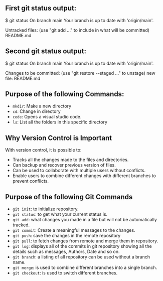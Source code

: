 ## First git status output:
$ git status
On branch main
Your branch is up to date with 'origin/main'.

Untracked files:
  (use "git add <file>..." to include in what will be committed)
        README.md
        
        
## Second git status output:

$ git status
On branch main
Your branch is up to date with 'origin/main'.

Changes to be committed:
  (use "git restore --staged <file>..." to unstage)
        new file:   README.md

## Purpose of the following Commands:

- `mkdir`: Make a new directory
- `cd`: Change in directory
- `code`: Opens a visual studio code.
- `ls`: List all the folders in this specific directory

## Why Version Control is Important

With version control, it is possible to:

- Tracks all the changes made to the files and directories.
- Can backup and recover previous version of files. 
- Can be used to collaborate with multiple users without conflicts.
- Enable users to combine different changes with different branches to prevent conflicts.

## Purpose of the following Git Commands

- `git init`: to initialize repository.
- `git status`: to get what your current status is.
- `git add`: what changes you made in a file but will not be automatically tracked.
- `git commit`: Create a meaningful messages to the changes.
- `git push`: save the changes in the remote repository 
- `git pull`: to fetch changes from remote and merge them in repository.
- `git log`: displays all of the commits in git repository showing all the details such as messages, Authors, Date and so on.
- `git branch`: a listing of all repository can be used without a branch name.
- `git merge`: is used to combine different branches into a single branch.
- `git checkout`: is used to switch different branches.